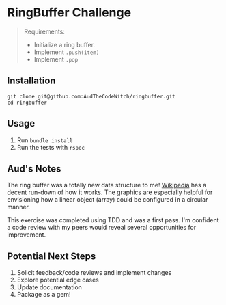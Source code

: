 # RingBuffer Challenge
> Requirements:
> - Initialize a ring buffer.
> - Implement `.push(item)`
> - Implement `.pop`

## Installation
```shell
git clone git@github.com:AudTheCodeWitch/ringbuffer.git
cd ringbuffer
```

## Usage
1. Run `bundle install`
2. Run the tests with `rspec`

## Aud's Notes
The ring buffer was a totally new data structure to me! [Wikipedia](https://en.wikipedia.org/wiki/Circular_buffer) has a
decent run-down of how it works. The graphics are especially helpful for envisioning how a linear object (array) could 
be configured in a circular manner.

This exercise was completed using TDD and was a first pass. I'm confident a code review with my peers would reveal
several opportunities for improvement.

## Potential Next Steps
1. Solicit feedback/code reviews and implement changes
2. Explore potential edge cases
3. Update documentation
4. Package as a gem!
